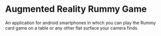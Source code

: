 # Augmented Reality Rummy Game
An application for android smartphones in which you can play the Rummy card game on a table or any other flat surface your camera finds.

